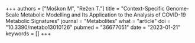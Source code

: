 +++
authors = ["Moškon M", "Režen T."]
title = "Context-Specific Genome-Scale Metabolic Modelling and Its Application to the Analysis of COVID-19 Metabolic Signatures"
journal = "Metabolites"
what = "article"
doi = "10.3390/metabo13010126"
pubmed = "36677051"
date = "2023-01-21"
keywords = []
+++

